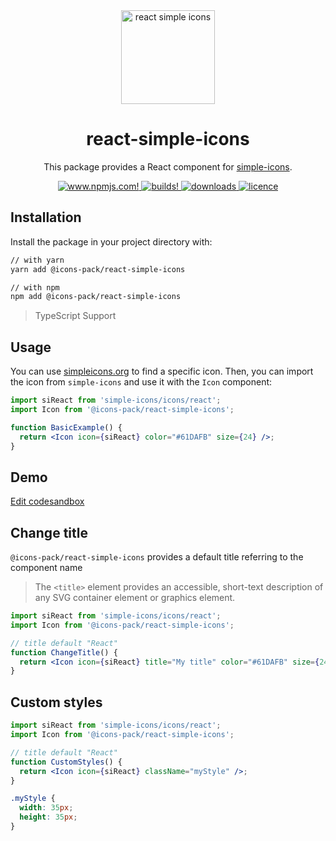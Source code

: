<div align="center">
  <img alt="react simple icons" src="https://raw.githubusercontent.com/icons-pack/react-simple-icons/canary/docs/images/svg/react-simple-icons.svg" width="150" />

# react-simple-icons

This package provides a React component for [simple-icons](https://github.com/simple-icons/simple-icons).

  <a href="https://www.npmjs.com/package/@icons-pack/react-simple-icons" target="_blank">
    <img src="https://img.shields.io/npm/v/@icons-pack/react-simple-icons?color=CB061D&style=flat-square" alt="www.npmjs.com!" />
  </a>

  <a href="https://travis-ci.com/github/icons-pack/react-simple-icons" target="_blank">
    <img src="https://img.shields.io/travis/icons-pack/react-simple-icons?color=008660&style=flat-square" alt="builds!" />
  </a>

  <a href="https://www.npmjs.com/package/@icons-pack/react-simple-icons" target="_blank">
    <img src="https://img.shields.io/npm/dw/@icons-pack/react-simple-icons?color=087BB4&style=flat-square" alt="downloads" />
  </a>

  <a href="https://github.com/icons-pack/react-simple-icons/blob/canary/LICENSE" target="_blank">
    <img src="https://img.shields.io/npm/l/@icons-pack/react-simple-icons?color=008660&style=flat-square" alt="licence" />
  </a>
</div>

## Installation

Install the package in your project directory with:

```sh
// with yarn
yarn add @icons-pack/react-simple-icons

// with npm
npm add @icons-pack/react-simple-icons
```

> TypeScript Support

## Usage

You can use [simpleicons.org](https://simpleicons.org) to find a specific icon. Then, you can import the icon from `simple-icons` and use it with the `Icon` component:

```jsx
import siReact from 'simple-icons/icons/react';
import Icon from '@icons-pack/react-simple-icons';

function BasicExample() {
  return <Icon icon={siReact} color="#61DAFB" size={24} />;
}
```

## Demo

[Edit codesandbox](https://codesandbox.io/s/interesting-yonath-x7o7g?file=/src/App.js)

## Change title

`@icons-pack/react-simple-icons` provides a default title referring to the component name

> The `<title>` element provides an accessible, short-text description of any SVG container element or graphics element.

```jsx
import siReact from 'simple-icons/icons/react';
import Icon from '@icons-pack/react-simple-icons';

// title default "React"
function ChangeTitle() {
  return <Icon icon={siReact} title="My title" color="#61DAFB" size={24} />;
}
```

## Custom styles

```jsx
import siReact from 'simple-icons/icons/react';
import Icon from '@icons-pack/react-simple-icons';

// title default "React"
function CustomStyles() {
  return <Icon icon={siReact} className="myStyle" />;
}
```

```css
.myStyle {
  width: 35px;
  height: 35px;
}
```
